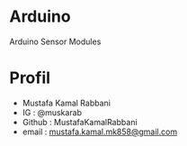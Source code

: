 # Arduino
Arduino Sensor Modules
# Profil
 * Mustafa Kamal Rabbani
 * IG : @muskarab
 * Github : MustafaKamalRabbani
 * email : mustafa.kamal.mk858@gmail.com

